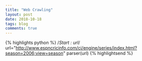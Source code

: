 ```yaml
---
title: "Web Crawling"
layout: post
date: 2018-10-18
tags: blog
comments: true
---
```


{% highlights python %}
/*Start : url*/
url="http://www.espncricinfo.com/ci/engine/series/index.html?season=2006;view=season"
parser(url)
{% highlightsend %}
